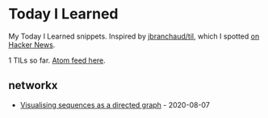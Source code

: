 # Today I Learned

My Today I Learned snippets. Inspired by [jbranchaud/til](https://github.com/jbranchaud/til), which I spotted [on Hacker News](https://news.ycombinator.com/item?id=22908044).

<!-- count starts -->1<!-- count ends --> TILs so far. <a href="https://til.simonwillison.net/til/feed.atom">Atom feed here</a>.

<!-- index starts -->
## networkx

* [Visualising sequences as a directed graph](https://github.com/simonw/til/blob/master/networkx/sequence-graph.md) - 2020-08-07
<!-- index ends -->
